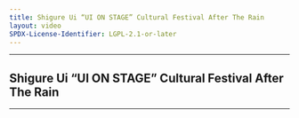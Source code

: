 ```yaml
---
title: Shigure Ui “UI ON STAGE” Cultural Festival After The Rain
layout: video
SPDX-License-Identifier: LGPL-2.1-or-later
---
```


---

##  Shigure Ui “UI ON STAGE” Cultural Festival After The Rain

<div class="container">
  <video-js id="my-video" class="vjs-fluid vjs-layout-medium" controls preload="auto" poster="https://media.discordapp.net/attachments/1180439977784516618/1180442742879436800/shigure.png">
    <source src="https://xx58j-my.sharepoint.com/:v:/g/personal/peekaboo_xx58j_onmicrosoft_com/ET70EpN3sMxAoGkZef7JoLYBS9ZuQ0-meJshf8ubxDRfTw?download=1" type="video/mp4"/>
  </video-js>
</div>

---
